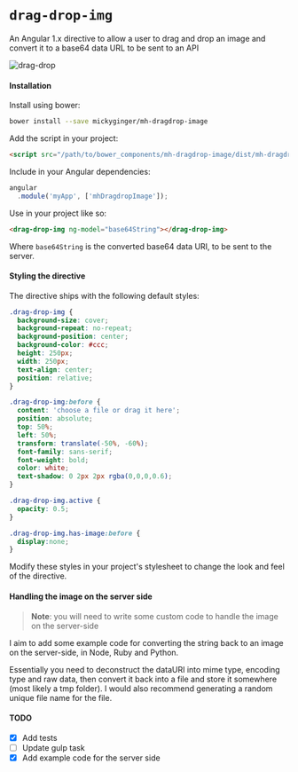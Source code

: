 # `drag-drop-img`

An Angular 1.x directive to allow a user to drag and drop an image and convert it to a base64 data URL to be sent to an API

![drag-drop](https://user-images.githubusercontent.com/3531085/27737311-97aed882-5d9f-11e7-85de-0773527dbc02.gif)

#### Installation

Install using bower:

```bash
bower install --save mickyginger/mh-dragdrop-image
```

Add the script in your project:

```html
<script src="/path/to/bower_components/mh-dragdrop-image/dist/mh-dragdrop-image.js"></script>
```

Include in your Angular dependencies:

```js
angular
  .module('myApp', ['mhDragdropImage']);
```

Use in your project like so:

```html
<drag-drop-img ng-model="base64String"></drag-drop-img>
```

Where `base64String` is the converted base64 data URI, to be sent to the server.

#### Styling the directive

The directive ships with the following default styles:

```css
.drag-drop-img {
  background-size: cover;
  background-repeat: no-repeat;
  background-position: center;
  background-color: #ccc;
  height: 250px;
  width: 250px;
  text-align: center;
  position: relative;
}

.drag-drop-img:before {
  content: 'choose a file or drag it here';
  position: absolute;
  top: 50%;
  left: 50%;
  transform: translate(-50%, -60%);
  font-family: sans-serif;
  font-weight: bold;
  color: white;
  text-shadow: 0 2px 2px rgba(0,0,0,0.6);
}

.drag-drop-img.active {
  opacity: 0.5;
}

.drag-drop-img.has-image:before {
  display:none;
}
```

Modify these styles in your project's stylesheet to change the look and feel of the directive.

#### Handling the image on the server side

> **Note**: you will need to write some custom code to handle the image on the server-side

I aim to add some example code for converting the string back to an image on the server-side, in Node, Ruby and Python.

Essentially you need to deconstruct the dataURI into mime type, encoding type and raw data, then convert it back into a file and store it somewhere (most likely a tmp folder). I would also recommend generating a random unique file name for the file.

#### TODO

- [X] Add tests
- [ ] Update gulp task
- [X] Add example code for the server side